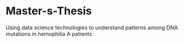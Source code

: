# Master-s-Thesis
Using data science technologies to understand patterns among DNA mutations in hemophilia A patients
